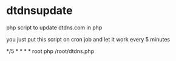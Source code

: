 dtdnsupdate
===========

php script to update dtdns.com in php 

you just put this script on cron job and let it work every 5 minutes 

*/5  *  *  *  *     root php /root/dtdns.php
